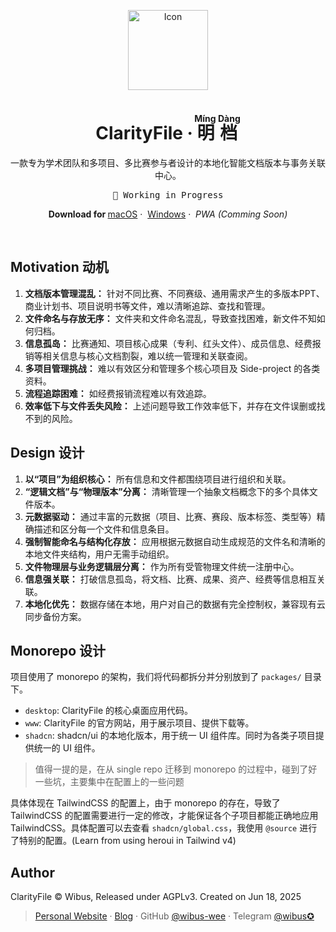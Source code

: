 <p align="center">
  <p align="center">
    <img src="./packages/www/public/icon.png" alt="Icon" width="128" />
  </p>
  <h1 align="center"><b>ClarityFile · <ruby>明档<rt>Míng Dàng</rt></ruby></b></h1>
  <p align="center">
    一款专为学术团队和多项目、多比赛参与者设计的本地化智能文档版本与事务关联中心。
    <br />
    <pre align="center">🧪 Working in Progress</pre>
    <p align="center">
      <b>Download for </b>
      <a href="/releases">macOS</a>&nbsp;·&nbsp;
      <a href="/releases">Windows</a>&nbsp;·&nbsp;
      <i><span>PWA (Comming Soon)</span></i>
    </p>
    <br />
  </p>
</p>

## Motivation 动机

1.  **文档版本管理混乱：** 针对不同比赛、不同赛级、通用需求产生的多版本PPT、商业计划书、项目说明书等文件，难以清晰追踪、查找和管理。
2.  **文件命名与存放无序：** 文件夹和文件命名混乱，导致查找困难，新文件不知如何归档。
3.  **信息孤岛：** 比赛通知、项目核心成果（专利、红头文件）、成员信息、经费报销等相关信息与核心文档割裂，难以统一管理和关联查阅。
4.  **多项目管理挑战：** 难以有效区分和管理多个核心项目及 Side-project 的各类资料。
5.  **流程追踪困难：** 如经费报销流程难以有效追踪。
6.  **效率低下与文件丢失风险：** 上述问题导致工作效率低下，并存在文件误删或找不到的风险。

## Design 设计

1.  **以“项目”为组织核心：** 所有信息和文件都围绕项目进行组织和关联。
2.  **“逻辑文档”与“物理版本”分离：** 清晰管理一个抽象文档概念下的多个具体文件版本。
3.  **元数据驱动：** 通过丰富的元数据（项目、比赛、赛段、版本标签、类型等）精确描述和区分每一个文件和信息条目。
4.  **强制智能命名与结构化存放：** 应用根据元数据自动生成规范的文件名和清晰的本地文件夹结构，用户无需手动组织。
5.  **文件物理层与业务逻辑层分离：** 作为所有受管物理文件统一注册中心。
6.  **信息强关联：** 打破信息孤岛，将文档、比赛、成果、资产、经费等信息相互关联。
7.  **本地化优先：** 数据存储在本地，用户对自己的数据有完全控制权，兼容现有云同步备份方案。

## Monorepo 设计

项目使用了 monorepo 的架构，我们将代码都拆分并分别放到了 `packages/` 目录下。

- `desktop`: ClarityFile 的核心桌面应用代码。
- `www`: ClarityFile 的官方网站，用于展示项目、提供下载等。
- `shadcn`: shadcn/ui 的本地化版本，用于统一 UI 组件库。同时为各类子项目提供统一的 UI 组件。

> 值得一提的是，在从 single repo 迁移到 monorepo 的过程中，碰到了好一些坑，主要集中在配置上的一些问题

具体体现在 TailwindCSS 的配置上，由于 monorepo 的存在，导致了 TailwindCSS 的配置需要进行一定的修改，才能保证各个子项目都能正确地应用 TailwindCSS。具体配置可以去查看 `shadcn/global.css`，我使用 `@source` 进行了特别的配置。(Learn from using heroui in Tailwind v4)

## Author

ClarityFile © Wibus, Released under AGPLv3. Created on Jun 18, 2025

> [Personal Website](http://wibus.ren/) · [Blog](https://blog.wibus.ren/) · GitHub [@wibus-wee](https://github.com/wibus-wee/) · Telegram [@wibus✪](https://t.me/wibus_wee)
